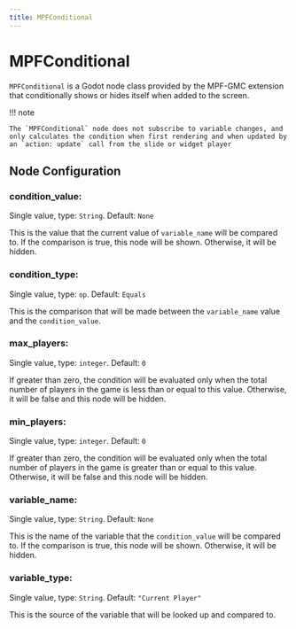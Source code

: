 ```yaml
---
title: MPFConditional
---
```


# MPFConditional

`MPFConditional` is a Godot node class provided by the MPF-GMC extension that conditionally shows or hides itself when added to the screen.

!!! note

    The `MPFConditional` node does not subscribe to variable changes, and only calculates the condition when first rendering and when updated by an `action: update` call from the slide or widget player

## Node Configuration


### condition_value:

Single value, type: `String`. Default: `None`

This is the value that the current value of `variable_name` will be compared to. If the comparison is true, this node will be shown. Otherwise, it will be hidden.

### condition_type:

Single value, type: `op`. Default: `Equals`

This is the comparison that will be made between the `variable_name` value and the `condition_value`.


### max_players:

Single value, type: `integer`. Default: `0`

If greater than zero, the condition will be evaluated only when the total number of players in the game is less than or equal to this value. Otherwise, it will be false and this node will be hidden.

### min_players:

Single value, type: `integer`. Default: `0`

If greater than zero, the condition will be evaluated only when the total number of players in the game is greater than or equal to this value. Otherwise, it will be false and this node will be hidden.

### variable_name:

Single value, type: `String`. Default: `None`

This is the name of the variable that the `condition_value` will be compared to. If the comparison is true, this node will be shown. Otherwise, it will be hidden.

### variable_type:

Single value, type: `String`. Default: `"Current Player"`

This is the source of the variable that will be looked up and compared to.